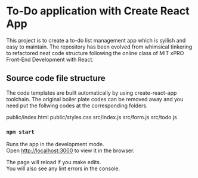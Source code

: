 # To-Do application with Create React App

This project is to create a to-do list management app which is syilish and easy to maintain. The repository has been evolved from whimsical tinkering to refactored neat code structure following the online class of MIT xPRO Front-End Development with React.

## Source code file structure
The code templates are built automatically by using create-react-app toolchain. The original boiler plate codes can be removed away and you need put the follwing codes at the corresponding folders.

public/index.html
public/styles.css
src/index.js
src/form.js
src/todo.js

### `npm start`

Runs the app in the development mode.\
Open [http://localhost:3000](http://localhost:3000) to view it in the browser.

The page will reload if you make edits.\
You will also see any lint errors in the console.




